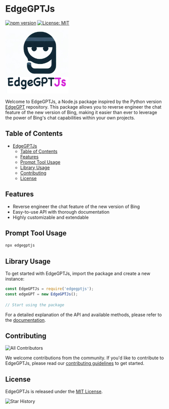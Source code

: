 # EdgeGPTJs

[![npm version](https://img.shields.io/npm/v/edgegptjs)](https://www.npmjs.com/package/edgegptjs)
[![License: MIT](https://img.shields.io/badge/License-MIT-green.svg)](https://opensource.org/licenses/MIT)

<!-- [![Build Status](https://img.shields.io/github/workflow/status/lonelam/EdgeGPTJs/CI)](https://github.com/lonelam/EdgeGPTJs/actions) -->
<!-- [![Code Coverage](https://img.shields.io/codecov/c/github/lonelam/EdgeGPTJs)](https://codecov.io/gh/lonelam/EdgeGPTJs) -->

<img src="docs/edgegptjs.png" alt="EdgeGPTJs Logo" width="200" height="200"/>

Welcome to EdgeGPTJs, a Node.js package inspired by the Python version [EdgeGPT](https://github.com/acheong08/EdgeGPT) repository. This package allows you to reverse engineer the chat feature of the new version of Bing, making it easier than ever to leverage the power of Bing's chat capabilities within your own projects.

## Table of Contents

- [EdgeGPTJs](#edgegptjs)
  - [Table of Contents](#table-of-contents)
  - [Features](#features)
  - [Prompt Tool Usage](#prompt-tool-usage)
  - [Library Usage](#library-usage)
  - [Contributing](#contributing)
  - [License](#license)

## Features

- Reverse engineer the chat feature of the new version of Bing
- Easy-to-use API with thorough documentation
- Highly customizable and extendable

## Prompt Tool Usage

```bash
npx edgegptjs
```

## Library Usage

To get started with EdgeGPTJs, import the package and create a new instance:

```javascript
const EdgeGPTJs = require('edgegptjs');
const edgeGPT = new EdgeGPTJs();

// Start using the package
```

For a detailed explanation of the API and available methods, please refer to the [documentation](https://github.com/lonelam/EdgeGPTJs/wiki).

## Contributing

![All Contributors](https://img.shields.io/github/contributors/lonelam/EdgeGPTJs)

We welcome contributions from the community. If you'd like to contribute to EdgeGPTJs, please read our [contributing guidelines](https://github.com/lonelam/EdgeGPTJs/blob/main/CONTRIBUTING.md) to get started.

## License

EdgeGPTJs is released under the [MIT License](https://github.com/lonelam/EdgeGPTJs/blob/main/LICENSE).

![Star History](https://starchart.cc/lonelam/EdgeGPTJs.svg)

